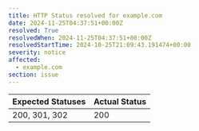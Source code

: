 ```yaml
---
title: HTTP Status resolved for example.com
date: 2024-11-25T04:37:51+00:00Z
resolved: True
resolvedWhen: 2024-11-25T04:37:51+00:00Z
resolvedStartTime: 2024-10-25T21:09:43.191474+00:00
severity: notice
affected:
  - example.com
section: issue
---
```


| Expected Statuses | Actual Status  |
|-------------------|----------------|
| 200, 301, 302 | 200 |
